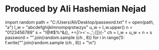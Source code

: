 # Produced by Ali Hashemian Nejad
import random
path = "C:/Users/Ali/Desktop/password.txt"
f = open(path, "a")
l_w = "abcdefghijklmnompqrstwzyx"
u_w = l_w.upper()
n = "0123456789"
s = "!@#$%^&*()_ +=|\/><*`~.,';:[]}{-"
ch = l_w + u_w + n + s
password = "".join(random.sample (ch , 8))
for i in range(1):
    f.write("".join(random.sample (ch , 8)) + "\n")
